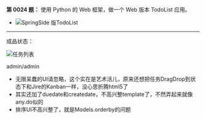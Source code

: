**第 0024 题：** 使用 Python 的 Web 框架，做一个 Web 版本 TodoList 应用。

- ![SpringSide 版TodoList](http://i.imgur.com/NEf7zHp.jpg)
---------------------------------------------------
成品状态：

![任务列表](https://raw.githubusercontent.com/JiYouMCC/python-show-me-the-code/master/0024/0024.png)

admin/admin
- 无限呆蠢的UI请忽略，这个实在是艺术活儿，原来还想把任务DragDrop到状态下和Jire的Kanban一样，没心思折腾html5了
- 其实还加了duedate和createdate，不高兴整template了，不然弄起来就像any.do似的
- 排序UI不高兴整了，就是Models.orderby的问题
